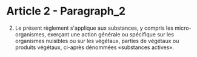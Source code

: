 # Article 2 - Paragraph_2

2. Le présent règlement s'applique aux substances, y compris les micro-organismes, exerçant une action générale ou spécifique sur les organismes nuisibles ou sur les végétaux, parties de végétaux ou produits végétaux, ci-après dénommées «substances actives».
